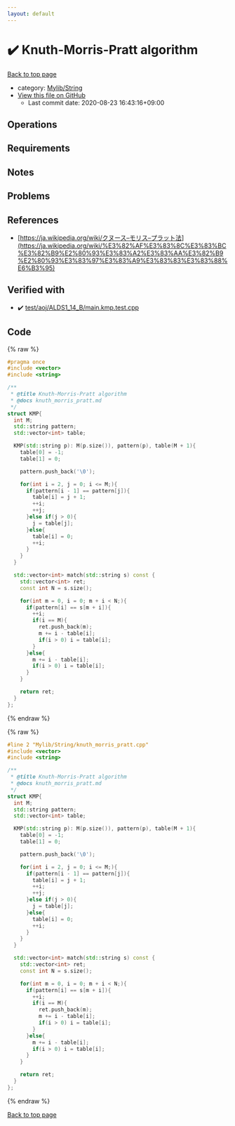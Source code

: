 ```yaml
---
layout: default
---
```


<!-- mathjax config similar to math.stackexchange -->
<script type="text/javascript" async
  src="https://cdnjs.cloudflare.com/ajax/libs/mathjax/2.7.5/MathJax.js?config=TeX-MML-AM_CHTML">
</script>
<script type="text/x-mathjax-config">
  MathJax.Hub.Config({
    TeX: { equationNumbers: { autoNumber: "AMS" }},
    tex2jax: {
      inlineMath: [ ['$','$'] ],
      processEscapes: true
    },
    "HTML-CSS": { matchFontHeight: false },
    displayAlign: "left",
    displayIndent: "2em"
  });
</script>

<script type="text/javascript" src="https://cdnjs.cloudflare.com/ajax/libs/jquery/3.4.1/jquery.min.js"></script>
<script src="https://cdn.jsdelivr.net/npm/jquery-balloon-js@1.1.2/jquery.balloon.min.js" integrity="sha256-ZEYs9VrgAeNuPvs15E39OsyOJaIkXEEt10fzxJ20+2I=" crossorigin="anonymous"></script>
<script type="text/javascript" src="../../../assets/js/copy-button.js"></script>
<link rel="stylesheet" href="../../../assets/css/copy-button.css" />


# :heavy_check_mark: Knuth-Morris-Pratt algorithm

<a href="../../../index.html">Back to top page</a>

* category: <a href="../../../index.html#d75653ebf9facf6e669959c8c0d9cbcf">Mylib/String</a>
* <a href="{{ site.github.repository_url }}/blob/master/Mylib/String/knuth_morris_pratt.cpp">View this file on GitHub</a>
    - Last commit date: 2020-08-23 16:43:16+09:00




## Operations

## Requirements

## Notes

## Problems

## References

- [https://ja.wikipedia.org/wiki/クヌース–モリス–プラット法](https://ja.wikipedia.org/wiki/%E3%82%AF%E3%83%8C%E3%83%BC%E3%82%B9%E2%80%93%E3%83%A2%E3%83%AA%E3%82%B9%E2%80%93%E3%83%97%E3%83%A9%E3%83%83%E3%83%88%E6%B3%95)


## Verified with

* :heavy_check_mark: <a href="../../../verify/test/aoj/ALDS1_14_B/main.kmp.test.cpp.html">test/aoj/ALDS1_14_B/main.kmp.test.cpp</a>


## Code

<a id="unbundled"></a>
{% raw %}
```cpp
#pragma once
#include <vector>
#include <string>

/**
 * @title Knuth-Morris-Pratt algorithm
 * @docs knuth_morris_pratt.md
 */
struct KMP{
  int M;
  std::string pattern;
  std::vector<int> table;

  KMP(std::string p): M(p.size()), pattern(p), table(M + 1){
    table[0] = -1;
    table[1] = 0;

    pattern.push_back('\0');

    for(int i = 2, j = 0; i <= M;){
      if(pattern[i - 1] == pattern[j]){
        table[i] = j + 1;
        ++i;
        ++j;
      }else if(j > 0){
        j = table[j];
      }else{
        table[i] = 0;
        ++i;
      }
    }
  }

  std::vector<int> match(std::string s) const {
    std::vector<int> ret;
    const int N = s.size();

    for(int m = 0, i = 0; m + i < N;){
      if(pattern[i] == s[m + i]){
        ++i;
        if(i == M){
          ret.push_back(m);
          m += i - table[i];
          if(i > 0) i = table[i];
        }
      }else{
        m += i - table[i];
        if(i > 0) i = table[i];
      }
    }

    return ret;
  }
};

```
{% endraw %}

<a id="bundled"></a>
{% raw %}
```cpp
#line 2 "Mylib/String/knuth_morris_pratt.cpp"
#include <vector>
#include <string>

/**
 * @title Knuth-Morris-Pratt algorithm
 * @docs knuth_morris_pratt.md
 */
struct KMP{
  int M;
  std::string pattern;
  std::vector<int> table;

  KMP(std::string p): M(p.size()), pattern(p), table(M + 1){
    table[0] = -1;
    table[1] = 0;

    pattern.push_back('\0');

    for(int i = 2, j = 0; i <= M;){
      if(pattern[i - 1] == pattern[j]){
        table[i] = j + 1;
        ++i;
        ++j;
      }else if(j > 0){
        j = table[j];
      }else{
        table[i] = 0;
        ++i;
      }
    }
  }

  std::vector<int> match(std::string s) const {
    std::vector<int> ret;
    const int N = s.size();

    for(int m = 0, i = 0; m + i < N;){
      if(pattern[i] == s[m + i]){
        ++i;
        if(i == M){
          ret.push_back(m);
          m += i - table[i];
          if(i > 0) i = table[i];
        }
      }else{
        m += i - table[i];
        if(i > 0) i = table[i];
      }
    }

    return ret;
  }
};

```
{% endraw %}

<a href="../../../index.html">Back to top page</a>

